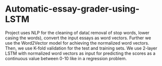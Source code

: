 # Automatic-essay-grader-using-LSTM
Project uses NLP for the cleaning of data( removal of stop words, lower casing the words), convert the input essays as word vectors. Further we use the Word2Vector model for achieving the normalized word vectors. Then, we use K-fold validation for the test and training sets. We use 2-layer LSTM with normalized word vectors as input for predicting the scores as a continuous value between 0-10 like in a regression problem.
